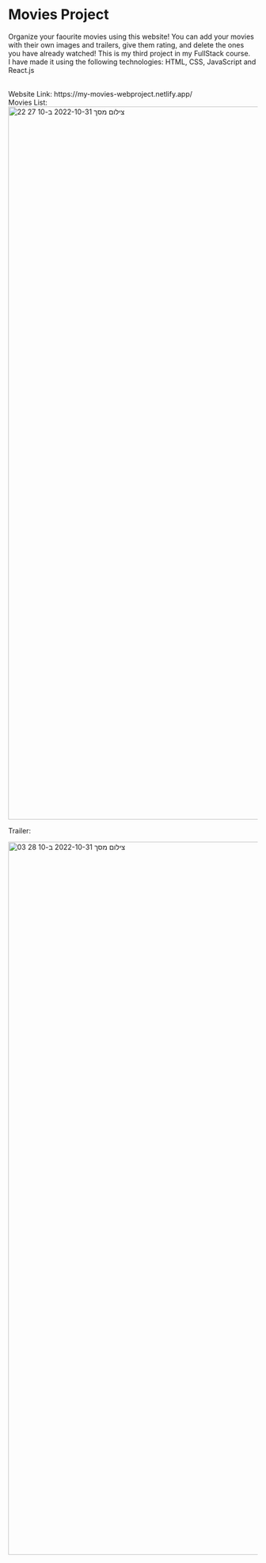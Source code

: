 # Movies Project
Organize your faourite movies using this website!
You can add your movies with their own images and trailers, give them rating, and delete the ones you have already watched! 
This is my third project in my FullStack course.
<br/>
I have made it using the following technologies:
HTML, CSS, JavaScript and React.js

<br/>
Website Link: https://my-movies-webproject.netlify.app/

<br/>
Movies List:
<img width="1440" alt="צילום מסך 2022-10-31 ב-10 27 22" src="https://user-images.githubusercontent.com/110329048/198964440-42650410-9779-48fd-ba3d-7b9c84394b31.png">

Trailer:

<img width="1440" alt="צילום מסך 2022-10-31 ב-10 28 03" src="https://user-images.githubusercontent.com/110329048/198964575-9a53abde-4427-40fa-b9d6-24708374c4f5.png">
